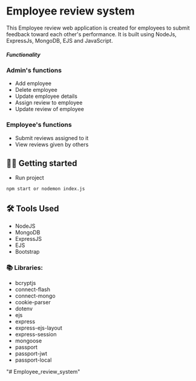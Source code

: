 # Employee review system

This Employee review web application is created for employees to submit feedback toward each other's performance. 
It is built using NodeJs, ExpressJs, MongoDB, EJS and JavaScript.

 
 

##### Functionality

### Admin's functions

- Add employee
- Delete employee
- Update employee details
- Assign review to employee
- Update review of employee

### Employee's functions

- Submit reviews assigned to it
- View reviews given by others

## 🧑‍💻 Getting started

 

- Run project

```bash
npm start or nodemon index.js
```
 

## 🛠️ Tools Used

- NodeJS
- MongoDB
- ExpressJS
- EJS
- Bootstrap

### 📚 Libraries:

- bcryptjs
- connect-flash
- connect-mongo
- cookie-parser
- dotenv
- ejs
- express
- express-ejs-layout
- express-session
- mongoose
- passport
- passport-jwt
- passport-local

 "# Employee_review_system" 
